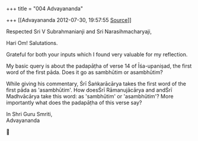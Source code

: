 +++
title = "004 Advayananda"

+++
[[Advayananda	2012-07-30, 19:57:55 [Source](https://groups.google.com/g/bvparishat/c/tU1_ri1LUh0)]]



Respected Sri V Subrahmanianji and Sri Narasihmacharyaji,  

Hari Om! Salutations.  
  

Grateful for both your inputs which I found very valuable for my reflection.

  

My basic query is about the padapāṭha of verse 14 of Īśa-upaniṣad, the first word of the first pāda. Does it go as sambhūtim or asambhūtim?

  

While giving his commentary, Śrī Śaṅkarācārya takes the first word of the first pāda as 'asambhūtim'. How doesŚrī Rāmanujācārya and andŚrī Madhvācārya take this word: as 'sambhūtim' or 'asambhūtim'? More importantly what does the padapāṭha of this verse say?

  

In Shri Guru Smriti,  
Advayananda  
  



